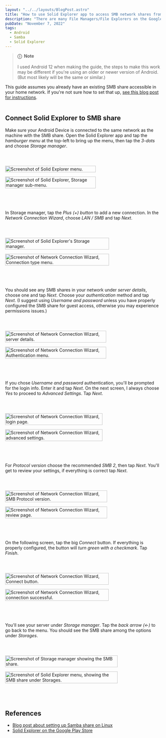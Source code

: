 ```yaml
---
layout: "../../layouts/BlogPost.astro"
title: "How to use Solid Explorer app to access SMB network shares from an Android device"
description: "There are many File Managers/File Explorers on the Google Play Store, but I wanted to easily access the Samba share on my server while on my home network. Solid Explorer is the solution I went with and it works well, so here is a quick guide to setting it up."
pubDate: "November 7, 2022"
tags:
  - Android
  - Samba
  - Solid Explorer
---
```


> **ⓘ &nbsp;Note**<br><br> I used Android 12 when making the guide, the steps to make this work may be different if you're using an older or newer version of Android. (But most likely will be the same or similar.)

This guide assumes you already have an existing SMB share accessible in your home network. If you're not sure how to set that up, <a href="/blog/setup-a-samba-share-on-linux-via-command-line" target="_blank">see this blog post for instructions</a>.
<br><br>

<style>
  .two-img {
    display: inline-flex;
    flex-direction: row;
    margin: 2em 0 4em 0;
  }
  .two-img img {
    width: 75%;
    height: auto;
  }
  @media screen and (min-width: 200px) and (max-width: 1024px) {
    .two-img {
      display: inline-flex;
      flex-direction: column;
    }
    .two-img img {
      width: 85%;
      height: auto;
      margin-top: 1em;
    }
  }
</style>

## Connect Solid Explorer to SMB share

Make sure your Android Device is connected to the same network as the machine with the SMB share. Open the Solid Explorer app and
tap the _hamburger menu_ at the top-left to bring up the menu, then tap the _3-dots_ and choose _Storage manager_.

<div class="two-img">
<a href="/img/blog/solidexplorer1.jpg" target="_blank"><img src="/img/blog/solidexplorer1.jpg" alt="Screenshot of Solid Explorer menu." /></a> <a href="/img/blog/solidexplorer2.jpg" target="_blank"><img src="/img/blog/solidexplorer2.jpg" alt="Screenshot of Solid Explorer, Storage manager sub-menu." /></a>
</div>

In Storage manager, tap the _Plus (+) button_ to add a new connection. In the _Network Connection Wizard_, choose _LAN / SMB_ and tap _Next_.

<div class="two-img">
<a href="/img/blog/solidexplorer3.jpg" target="_blank"><img src="/img/blog/solidexplorer3.jpg" alt="Screenshot of Solid Explorer's Storage manager." /></a> <a href="/img/blog/solidexplorer4.jpg" target="_blank"><img src="/img/blog/solidexplorer4.jpg" alt="Screenshot of Network Connection Wizard, Connection type menu." /></a>
</div>

You should see any SMB shares in your network under _server details_, choose one and tap _Next_. Choose your _authentication_ method and tap _Next_. (I suggest using _Username and password_ unless you have properly configured the SMB share for guest access, otherwise you may experience permissions issues.)

<div class="two-img">
<a href="/img/blog/solidexplorer5.jpg" target="_blank"><img src="/img/blog/solidexplorer5.jpg" alt="Screenshot of Network Connection Wizard, server details." /></a> <a href="/img/blog/solidexplorer6.jpg" target="_blank"><img src="/img/blog/solidexplorer6.jpg" alt="Screenshot of Network Connection Wizard, Authentication menu." /></a>
</div>

If you chose _Username and password_ authentication, you'll be prompted for the login info. Enter it and tap _Next_. On the next screen, I always choose _Yes_ to proceed to _Advanced Settings_. Tap _Next_.

<div class="two-img">
<a href="/img/blog/solidexplorer7.jpg" target="_blank"><img src="/img/blog/solidexplorer7.jpg" alt="Screenshot of Network Connection Wizard, login page." /></a><a href="/img/blog/solidexplorer8.jpg" target="_blank"><img src="/img/blog/solidexplorer8.jpg" alt="Screenshot of Network Connection Wizard, advanced settings." /></a>
</div>

For _Protocol version_ choose the recommended _SMB 2_, then tap _Next_. You'll get to review your settings, if everything is correct tap _Next_.

<div class="two-img">
<a href="/img/blog/solidexplorer9.jpg" target="_blank"><img src="/img/blog/solidexplorer9.jpg" alt="Screenshot of Network Connection Wizard, SMB Protocol version." /></a><a href="/img/blog/solidexplorer10.jpg" target="_blank"><img src="/img/blog/solidexplorer10.jpg" alt="Screenshot of Network Connection Wizard, review page." /></a>
</div>

On the following screen, tap the big _Connect_ button. If everything is properly configured, the button will _turn green with a checkmark_. Tap _Finish_.

<div class="two-img">
<a href="/img/blog/solidexplorer11.jpg" target="_blank"><img src="/img/blog/solidexplorer11.jpg" alt="Screenshot of Network Connection Wizard, Connect button." /></a><a href="/img/blog/solidexplorer12.jpg" target="_blank"><img src="/img/blog/solidexplorer12.jpg" alt="Screenshot of Network Connection Wizard, connection successful." /></a>
</div>

You'll see your server under _Storage manager_. Tap the _back arrow (<-)_ to go back to the menu. You should see the SMB share among the options under _Storages_.

<div class="two-img">
<a href="/img/blog/solidexplorer13.jpg" target="_blank"><img src="/img/blog/solidexplorer13.jpg" alt="Screenshot of Storage manager showing the SMB share." /></a><a href="/img/blog/solidexplorer14.jpg" target="_blank"><img src="/img/blog/solidexplorer14.jpg" alt="Screenshot of Solid Explorer menu, showing the SMB share under Storages." /></a>
</div>

## References

- <a href="/setup-a-samba-share-on-linux-via-command-line" target="_blank">Blog post about setting up Samba share on Linux</a>
- <a href="" target="_blank">Solid Explorer on the Google Play Store</a>

